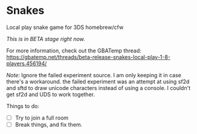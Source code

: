 # Snakes
Local play snake game for 3DS homebrew/cfw

_This is in BETA stage right now._

For more information, check out the GBATemp thread: https://gbatemp.net/threads/beta-release-snakes-local-play-1-8-players.456194/


_Note:_ Ignore the failed experiment source. I am only keeping it in case there's a workaround.
the failed experiment was an attempt at using sf2d and sftd to draw unicode characters instead of using a console.
I couldn't get sf2d and UDS to work together.


Things to do:
 - [ ] Try to join a full room
 - [ ] Break things, and fix them.
